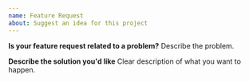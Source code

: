 ```yaml
---
name: Feature Request
about: Suggest an idea for this project
---
```


**Is your feature request related to a problem?**
Describe the problem.

**Describe the solution you'd like**
Clear description of what you want to happen.